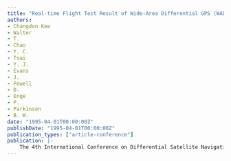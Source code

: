 ```yaml
---
title: "Real-time Flight Test Result of Wide-Area Differential GPS (WADGPS)"
authors:
- Changdon Kee
- Walter
- T.
- Chao
- Y. C.
- Tsai
- Y. J.
- Evans
- J.
- Powell
- D.
- Enge
- P.
- Parkinson
- B. W.
date: "1995-04-01T00:00:00Z"
publishDate: "1995-04-01T00:00:00Z"
publication_types: ["article-conference"]
publication: |-
    The 4th International Conference on Differential Satellite Navigation Systems (DSNS-95), Bergen, Norway, April 24-28, 1995
---
```

